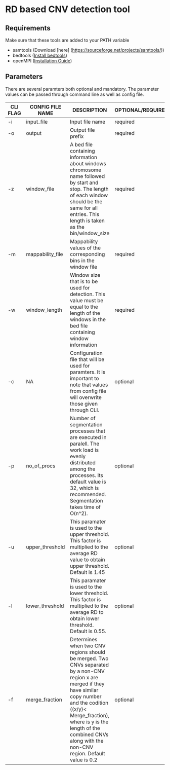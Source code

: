 # RD based CNV detection tool

## Requirements
Make sure that these tools are added to your PATH variable 
* samtools (Download [here] (https://sourceforge.net/projects/samtools/))
* bedtools ([Install bedtools](http://bedtools.readthedocs.org/en/latest/content/installation.html))
* openMPI  ([Installation Guide](http://lsi.ugr.es/~jmantas/pdp/ayuda/datos/instalaciones/Install_OpenMPI_en.pdf))

## Parameters 
There are several paramters both optional and mandatory. The parameter values can be passed through command line as well as config file. 

| CLI FLAG | CONFIG FILE NAME | DESCRIPTION | OPTIONAL/REQUIRED|
| --- | --- | --- | --- |
| -i | input_file | Input file name | required |
| -o | output | Output file prefix | required |
| -z | window_file | A bed file containing information about windows chromosome name followed by start and stop. The length of each window should be the same for all entries. This length is taken as the bin/window_size | required |
| -m | mappability_file | Mappability values of the corresponding bins in the window file | required | 
| -w | window_length | Window size that is to be used for detection. This value must be equal to the length of the windows in the bed file containing window information | required |
| -c | NA | Configuration file that will be used for paramters. It is important to note that values from config file will overwrite those given through CLI. | optional |
| -p | no_of_procs | Number of segmentation processes that are executed in paralell. The work load is evenly distributed among the processes. Its default value is 32, which is recommended. Segmentation takes time of O(n^2). | optional |
| -u | upper_threshold | This paramater is used to the upper threshold. This factor is multiplied to the average RD value to obtain upper threshold. Default is 1.45 | optional |
| -l | lower_threshold | This paramater is used to the lower threshold. This factor is multiplied to the average RD to obtain lower threshold. Default is 0.55. | optional |
| -f | merge_fraction | Determines when two CNV regions should be merged. Two CNVs separated by a non-CNV region x are merged if they have similar copy number and the codition ((x/y)< Merge_fraction), where is y is the length of the combined CNVs along with the non-CNV region. Default value is 0.2 | optional |


